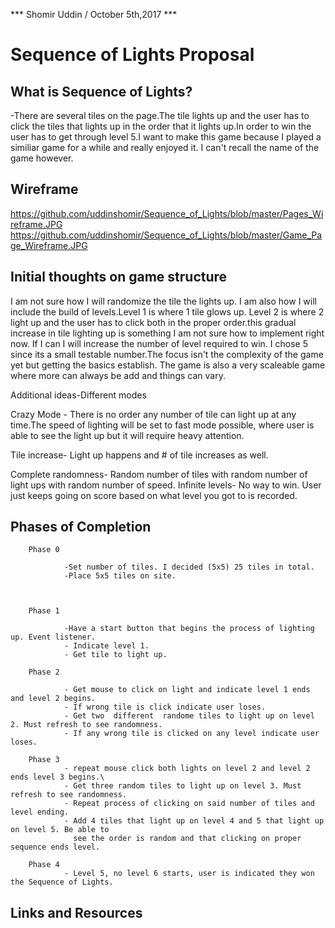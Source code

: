 *** Shomir Uddin / October 5th,2017 ***

# Sequence of Lights Proposal

## What is Sequence of Lights?

-There are several tiles on the page.The tile lights up and the user has to click the tiles that lights up in the order that it lights up.In order to win the user has to get through level 5.I want to make this game because I played a similiar game for a while and really enjoyed it. I can't recall the name of the game however. 

## Wireframe

https://github.com/uddinshomir/Sequence_of_Lights/blob/master/Pages_Wireframe.JPG
https://github.com/uddinshomir/Sequence_of_Lights/blob/master/Game_Page_Wireframe.JPG


## Initial thoughts on game structure
I am not sure how I will randomize the tile the lights up. I am also how I will include the build of levels.Level 1 is where 1 tile glows up. Level 2 is where 2 light up and the user has to click both in the proper order.this gradual increase in tile lighting up  is something I am not sure how to implement right now. If I can I will increase the number of level required to win. I chose 5 since its a small testable number.The focus isn't the complexity of the game yet but getting the basics establish. The game is also a very scaleable game where more can always be add and things can vary. 

Additional ideas-Different modes
            
Crazy Mode - There is no order any number of tile can light up at any time.The speed of lighting will be set to fast mode possible, where user is able to see the light up but it will require heavy attention.

Tile increase- Light up happens and # of tile increases as well.

Complete randomness- Random number of tiles with random number of light ups with random number  of speed. 
Infinite levels- No way to win. User just keeps going on score based on what level you got to is recorded. 


## Phases of Completion

        Phase 0
                
                -Set number of tiles. I decided (5x5) 25 tiles in total.
                -Place 5x5 tiles on site.



        Phase 1

                -Have a start button that begins the process of lighting up. Event listener.
                - Indicate level 1. 
                - Get tile to light up.

        Phase 2 

                - Get mouse to click on light and indicate level 1 ends and level 2 begins. 
                - If wrong tile is click indicate user loses. 
                - Get two  different  randome tiles to light up on level 2. Must refresh to see randomness. 
                - If any wrong tile is clicked on any level indicate user loses. 
        
        Phase 3
                - repeat mouse click both lights on level 2 and level 2 ends level 3 begins.\
                - Get three random tiles to light up on level 3. Must refresh to see randomness.
                - Repeat process of clicking on said number of tiles and level ending.
                - Add 4 tiles that light up on level 4 and 5 that light up on level 5. Be able to 
                  see the order is random and that clicking on proper sequence ends level.

        Phase 4
                - Level 5, no level 6 starts, user is indicated they won the Sequence of Lights. 


## Links and Resources


